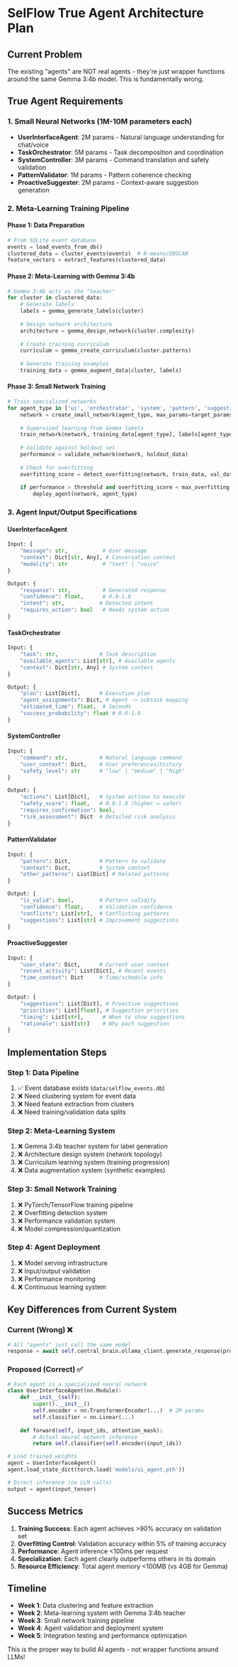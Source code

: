 # SelFlow True Agent Architecture Plan

## Current Problem
The existing "agents" are NOT real agents - they're just wrapper functions around the same Gemma 3:4b model. This is fundamentally wrong.

## True Agent Requirements

### 1. Small Neural Networks (1M-10M parameters each)
- **UserInterfaceAgent**: 2M params - Natural language understanding for chat/voice
- **TaskOrchestrator**: 5M params - Task decomposition and coordination  
- **SystemController**: 3M params - Command translation and safety validation
- **PatternValidator**: 1M params - Pattern coherence checking
- **ProactiveSuggester**: 2M params - Context-aware suggestion generation

### 2. Meta-Learning Training Pipeline

#### Phase 1: Data Preparation
```python
# From SQLite event database
events = load_events_from_db()
clustered_data = cluster_events(events)  # K-means/DBSCAN
feature_vectors = extract_features(clustered_data)
```

#### Phase 2: Meta-Learning with Gemma 3:4b
```python
# Gemma 3:4b acts as the "teacher"
for cluster in clustered_data:
    # Generate labels
    labels = gemma_generate_labels(cluster)
    
    # Design network architecture
    architecture = gemma_design_network(cluster.complexity)
    
    # Create training curriculum
    curriculum = gemma_create_curriculum(cluster.patterns)
    
    # Generate training examples
    training_data = gemma_augment_data(cluster, labels)
```

#### Phase 3: Small Network Training
```python
# Train specialized networks
for agent_type in ['ui', 'orchestrator', 'system', 'pattern', 'suggestion']:
    network = create_small_network(agent_type, max_params=target_params[agent_type])
    
    # Supervised learning from Gemma labels
    train_network(network, training_data[agent_type], labels[agent_type])
    
    # Validate against holdout set
    performance = validate_network(network, holdout_data)
    
    # Check for overfitting
    overfitting_score = detect_overfitting(network, train_data, val_data)
    
    if performance > threshold and overfitting_score < max_overfitting:
        deploy_agent(network, agent_type)
```

### 3. Agent Input/Output Specifications

#### UserInterfaceAgent
```python
Input: {
    "message": str,           # User message
    "context": Dict[str, Any], # Conversation context
    "modality": str           # "text" | "voice"
}

Output: {
    "response": str,          # Generated response
    "confidence": float,      # 0.0-1.0
    "intent": str,           # Detected intent
    "requires_action": bool   # Needs system action
}
```

#### TaskOrchestrator  
```python
Input: {
    "task": str,             # Task description
    "available_agents": List[str], # Available agents
    "context": Dict[str, Any] # System context
}

Output: {
    "plan": List[Dict],      # Execution plan
    "agent_assignments": Dict, # Agent -> subtask mapping
    "estimated_time": float,  # Seconds
    "success_probability": float # 0.0-1.0
}
```

#### SystemController
```python
Input: {
    "command": str,          # Natural language command
    "user_context": Dict,    # User preferences/history
    "safety_level": str      # "low" | "medium" | "high"
}

Output: {
    "actions": List[Dict],   # System actions to execute
    "safety_score": float,   # 0.0-1.0 (higher = safer)
    "requires_confirmation": bool,
    "risk_assessment": Dict  # Detailed risk analysis
}
```

#### PatternValidator
```python
Input: {
    "pattern": Dict,         # Pattern to validate
    "context": Dict,         # System context
    "other_patterns": List[Dict] # Related patterns
}

Output: {
    "is_valid": bool,        # Pattern validity
    "confidence": float,     # Validation confidence
    "conflicts": List[str],  # Conflicting patterns
    "suggestions": List[str] # Improvement suggestions
}
```

#### ProactiveSuggester
```python
Input: {
    "user_state": Dict,      # Current user context
    "recent_activity": List[Dict], # Recent events
    "time_context": Dict     # Time/schedule info
}

Output: {
    "suggestions": List[Dict], # Proactive suggestions
    "priorities": List[float], # Suggestion priorities
    "timing": List[str],      # When to show suggestions
    "rationale": List[str]    # Why each suggestion
}
```

## Implementation Steps

### Step 1: Data Pipeline
1. ✅ Event database exists (`data/selflow_events.db`)
2. ❌ Need clustering system for event data
3. ❌ Need feature extraction from clusters
4. ❌ Need training/validation data splits

### Step 2: Meta-Learning System
1. ❌ Gemma 3:4b teacher system for label generation
2. ❌ Architecture design system (network topology)
3. ❌ Curriculum learning system (training progression)
4. ❌ Data augmentation system (synthetic examples)

### Step 3: Small Network Training
1. ❌ PyTorch/TensorFlow training pipeline
2. ❌ Overfitting detection system
3. ❌ Performance validation system
4. ❌ Model compression/quantization

### Step 4: Agent Deployment
1. ❌ Model serving infrastructure
2. ❌ Input/output validation
3. ❌ Performance monitoring
4. ❌ Continuous learning system

## Key Differences from Current System

### Current (Wrong) ❌
```python
# All "agents" just call the same model
response = await self.central_brain.ollama_client.generate_response(prompt)
```

### Proposed (Correct) ✅
```python
# Each agent is a specialized neural network
class UserInterfaceAgent(nn.Module):
    def __init__(self):
        super().__init__()
        self.encoder = nn.TransformerEncoder(...)  # 2M params
        self.classifier = nn.Linear(...)
        
    def forward(self, input_ids, attention_mask):
        # Actual neural network inference
        return self.classifier(self.encoder(input_ids))

# Load trained weights
agent = UserInterfaceAgent()
agent.load_state_dict(torch.load('models/ui_agent.pth'))

# Direct inference (no LLM calls)
output = agent(input_tensor)
```

## Success Metrics

1. **Training Success**: Each agent achieves >90% accuracy on validation set
2. **Overfitting Control**: Validation accuracy within 5% of training accuracy  
3. **Performance**: Agent inference <100ms per request
4. **Specialization**: Each agent clearly outperforms others in its domain
5. **Resource Efficiency**: Total agent memory <100MB (vs 4GB for Gemma)

## Timeline

- **Week 1**: Data clustering and feature extraction
- **Week 2**: Meta-learning system with Gemma 3:4b teacher
- **Week 3**: Small network training pipeline
- **Week 4**: Agent validation and deployment system
- **Week 5**: Integration testing and performance optimization

This is the proper way to build AI agents - not wrapper functions around LLMs! 